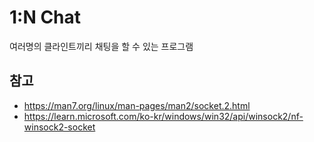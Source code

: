 # 1:N Chat
여러명의 클라인트끼리 채팅을 할 수 있는 프로그램



## 참고
- https://man7.org/linux/man-pages/man2/socket.2.html
- https://learn.microsoft.com/ko-kr/windows/win32/api/winsock2/nf-winsock2-socket
